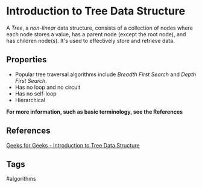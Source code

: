 # Introduction to Tree Data Structure

A *Tree*, a *non-linear* data structure, consists of a collection of nodes where each node stores a value, has a parent node (except the root node), and has children node(s). It's used to effectively store and retrieve data.  

## Properties
* Popular tree traversal algorithms include *Breadth First Search* and *Depth First Search*.   
* Has no loop and no circuit
* Has no self-loop
* Hierarchical

**For more information, such as basic terminology, see the References**

## References
[Geeks for Geeks - Introduction to Tree Data Structure](https://www.geeksforgeeks.org/introduction-to-tree-data-structure/)

## Tags
#algorithms
